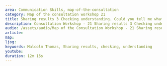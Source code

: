 ```yaml
---
area: Communication Skills, map-of-the-consultation
category: Map of the consultation workshop 21
title: Sharing results 3 Checking understanding. Could you tell me what you were able to get out of today's consultation?
description: Consultation Workshop - 21 Sharing results 3 Checking understanding. Could you tell me what you were able to get out of today's consultation?
audio: /assets/audio/Map of the Consultation Workshop - 21 Sharing results 3 Checking understanding_Could you tell me what you were able to get out of today's consultation - MQ.mp3
article: 
map:
ljog:  
keywords: Malcolm Thomas, Sharing results, checking, understanding
youtube: 
duration: 12m 15s
--- 
```

